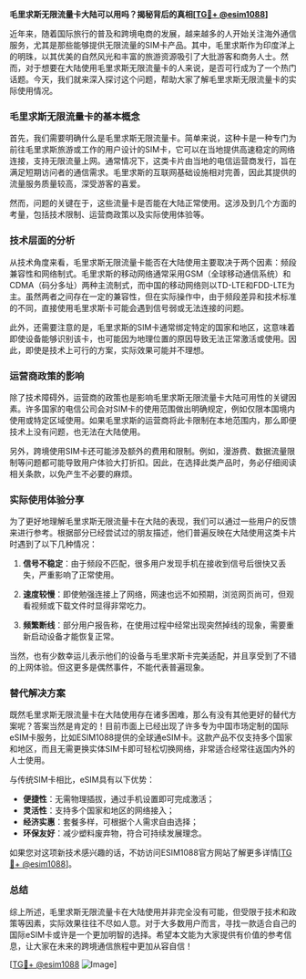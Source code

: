 **毛里求斯无限流量卡大陆可以用吗？揭秘背后的真相[[TG💪+ @esim1088](https://t.me/s/esim1088)]**

近年来，随着国际旅行的普及和跨境电商的发展，越来越多的人开始关注海外通信服务，尤其是那些能够提供无限流量的SIM卡产品。其中，毛里求斯作为印度洋上的明珠，以其优美的自然风光和丰富的旅游资源吸引了大批游客和商务人士。然而，对于想要在大陆使用毛里求斯无限流量卡的人来说，是否可行成为了一个热门话题。今天，我们就来深入探讨这个问题，帮助大家了解毛里求斯无限流量卡的实际使用情况。

### 毛里求斯无限流量卡的基本概念

首先，我们需要明确什么是毛里求斯无限流量卡。简单来说，这种卡是一种专门为前往毛里求斯旅游或工作的用户设计的SIM卡，它可以在当地提供高速稳定的网络连接，支持无限流量上网。通常情况下，这类卡片由当地的电信运营商发行，旨在满足短期访问者的通信需求。毛里求斯的互联网基础设施相对完善，因此其提供的流量服务质量较高，深受游客的喜爱。

然而，问题的关键在于，这些流量卡是否能在大陆正常使用。这涉及到几个方面的考量，包括技术限制、运营商政策以及实际使用体验等。

### 技术层面的分析

从技术角度来看，毛里求斯无限流量卡能否在大陆使用主要取决于两个因素：频段兼容性和网络制式。毛里求斯的移动网络通常采用GSM（全球移动通信系统）和CDMA（码分多址）两种主流制式，而中国的移动网络则以TD-LTE和FDD-LTE为主。虽然两者之间存在一定的兼容性，但在实际操作中，由于频段差异和技术标准的不同，直接使用毛里求斯卡可能会遇到信号弱或无法连接的问题。

此外，还需要注意的是，毛里求斯的SIM卡通常绑定特定的国家和地区，这意味着即使设备能够识别该卡，也可能因为地理位置的原因导致无法正常激活或使用。因此，即使是技术上可行的方案，实际效果可能并不理想。

### 运营商政策的影响

除了技术障碍外，运营商的政策也是影响毛里求斯无限流量卡大陆可用性的关键因素。许多国家的电信公司会对SIM卡的使用范围做出明确规定，例如仅限本国境内使用或特定区域使用。如果毛里求斯的运营商将此卡限制在本地范围内，那么即便技术上没有问题，也无法在大陆使用。

另外，跨境使用SIM卡还可能涉及额外的费用和限制。例如，漫游费、数据流量限制等问题都可能导致用户体验大打折扣。因此，在选择此类产品时，务必仔细阅读相关条款，以免产生不必要的麻烦。

### 实际使用体验分享

为了更好地理解毛里求斯无限流量卡在大陆的表现，我们可以通过一些用户的反馈来进行参考。根据部分已经尝试过的朋友描述，他们普遍反映在大陆使用这类卡片时遇到了以下几种情况：

1. **信号不稳定**：由于频段不匹配，很多用户发现手机在接收到信号后很快又丢失，严重影响了正常使用。
   
2. **速度较慢**：即使勉强连接上了网络，网速也远不如预期，浏览网页尚可，但观看视频或下载文件时显得非常吃力。

3. **频繁断线**：部分用户报告称，在使用过程中经常出现突然掉线的现象，需要重新启动设备才能恢复正常。

当然，也有少数幸运儿表示他们的设备与毛里求斯卡完美适配，并且享受到了不错的上网体验。但这更多是偶然事件，不能代表普遍现象。

### 替代解决方案

既然毛里求斯无限流量卡在大陆使用存在诸多困难，那么有没有其他更好的替代方案呢？答案当然是肯定的！目前市面上已经出现了许多专为中国市场定制的国际eSIM卡服务，比如ESIM1088提供的全球通eSIM卡。这款产品不仅支持多个国家和地区，而且无需更换实体SIM卡即可轻松切换网络，非常适合经常往返国内外的人士使用。

与传统SIM卡相比，eSIM具有以下优势：
- **便捷性**：无需物理插拔，通过手机设置即可完成激活；
- **灵活性**：支持多个国家和地区的网络接入；
- **经济实惠**：套餐多样，可根据个人需求自由选择；
- **环保友好**：减少塑料废弃物，符合可持续发展理念。

如果您对这项新技术感兴趣的话，不妨访问ESIM1088官方网站了解更多详情[[TG💪+ @esim1088](https://t.me/s/esim1088)]。

### 总结

综上所述，毛里求斯无限流量卡在大陆使用并非完全没有可能，但受限于技术和政策等因素，实际效果往往不尽如人意。对于大多数用户而言，寻找一款适合自己的国际eSIM卡或许是一个更加明智的选择。希望本文能为大家提供有价值的参考信息，让大家在未来的跨境通信旅程中更加从容自信！

[[TG💪+ @esim1088](https://t.me/s/esim1088) ![Image](https://i.postimg.cc/4NQfJmqS/Snipaste-2025-05-13-00-14-12.png)]